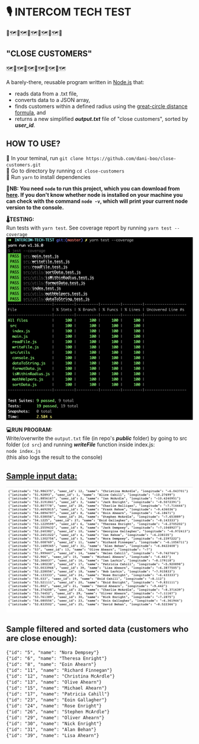 <!--- to preview in VSCode, use ⇧⌘V (shift + command + V) --->

# 🎙️ INTERCOM TECH TEST
📍🗺️📍🗺️📍🗺️📍🗺️📍🗺️📍
## "CLOSE CUSTOMERS"
🗺️📍🗺️📍🗺️📍🗺️📍🗺️📍🗺️

A barely-there, reusable program written in [Node.js](https://nodejs.org/en/docs) that:
- reads data from a .txt file,
- converts data to a JSON array,
- finds customers within a defined radius using the [great-circle distance formula](https://en.wikipedia.org/wiki/Great-circle_distance), and
- returns a new simplified _**output.txt**_ file of "close customers", sorted by _**user_id**_.

## HOW TO USE?
📌 In your teminal, run `git clone https://github.com/dani-boo/close-customers.git`  
📌 Go to directory by running `cd close-customers`  
📌 Run `yarn` to install dependencies

🚨**NB: You need `node` to run this project, which you can download from [here](https://nodejs.org/en/). If you don't know whether node is installed on your machine you can check with the command `node -v`, which will print your current node version to the console.**

**🌡️TESTING:**  
Run tests with `yarn test`. See coverage report by running `yarn test --coverage`  
![test coverage](public/testCoverage.png)
  
**💻RUN PROGRAM:**  
Write/overwrite the `output.txt` file (in repo's _**public**_ folder) by going to src folder (`cd src`) and running _**writeFile**_ function inside index.js:  
`node index.js`  
(this also logs the result to the console) 

## [Sample input data:](https://s3.amazonaws.com/intercom-take-home-test/customers.txt)
![sample input data](public/sampleInputData.png)

## Sample filtered and sorted data (customers who are close enough):

```{"id": "4", "name": "Ian Kehoe"}
{"id": "5", "name": "Nora Dempsey"}
{"id": "6", "name": "Theresa Enright"}
{"id": "8", "name": "Eoin Ahearn"}
{"id": "11", "name": "Richard Finnegan"}
{"id": "12", "name": "Christina McArdle"}
{"id": "13", "name": "Olive Ahearn"}
{"id": "15", "name": "Michael Ahearn"}
{"id": "17", "name": "Patricia Cahill"}
{"id": "23", "name": "Eoin Gallagher"}
{"id": "24", "name": "Rose Enright"}
{"id": "26", "name": "Stephen McArdle"}
{"id": "29", "name": "Oliver Ahearn"}
{"id": "30", "name": "Nick Enright"}
{"id": "31", "name": "Alan Behan"}
{"id": "39", "name": "Lisa Ahearn"}
```
